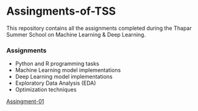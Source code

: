 # Assingments-of-TSS
This repository contains all the assignments completed during the Thapar Summer School on Machine Learning & Deep Learning. 
### Assignments

- Python and R programming tasks
- Machine Learning model implementations
- Deep Learning model implementations
- Exploratory Data Analysis (EDA)
- Optimization techniques

[Assingment-01](https://colab.research.google.com/drive/1x2Q-_vO76kk6c6QFDl_wmZVYn75fKZ_a?usp=sharing)
